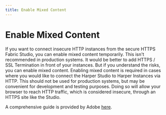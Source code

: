 ```yaml
---
title: Enable Mixed Content
---
```


# Enable Mixed Content

If you want to connect insecure HTTP instances from the secure HTTPS Fabric Studio, you can enable mixed content temporarily. This isn't recommended in production systems. It would be better to add HTTPS / SSL Termination in front of your instances. But if you understand the risks, you can enable mixed content. Enabling mixed content is required in cases where you would like to connect the Harper Studio to Harper Instances via HTTP. This should not be used for production systems, but may be convenient for development and testing purposes. Doing so will allow your browser to reach HTTP traffic, which is considered insecure, through an HTTPS site like the Studio.

A comprehensive guide is provided by Adobe [here](https://experienceleague.adobe.com/docs/target/using/experiences/vec/troubleshoot-composer/mixed-content.html).
